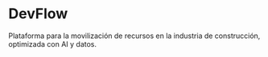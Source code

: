 # DevFlow

Plataforma para la movilización de recursos en la industria de construcción, optimizada con AI y datos.